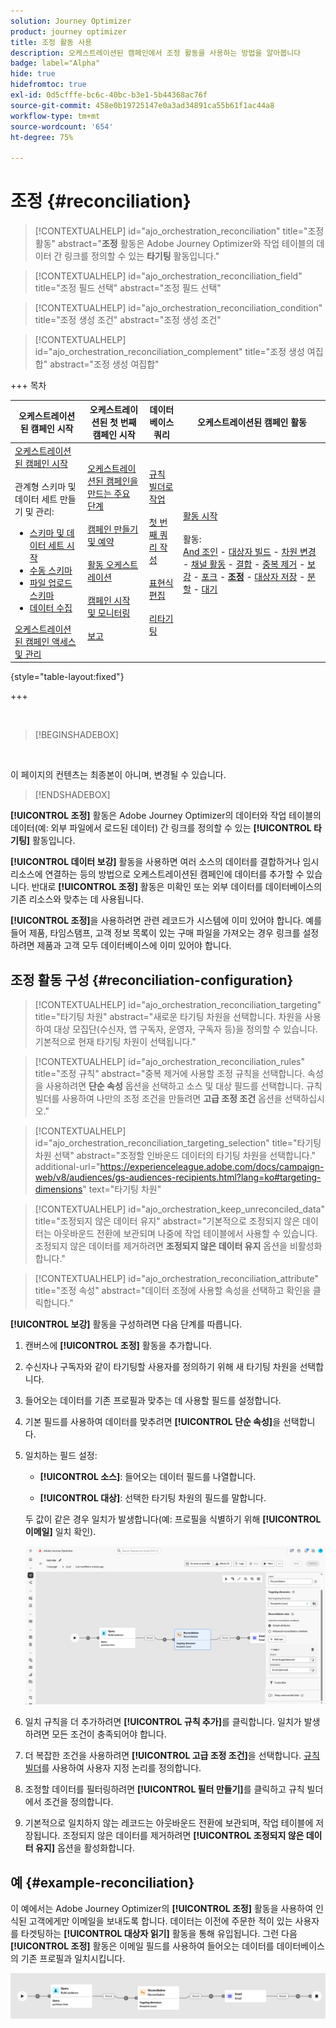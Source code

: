 ```yaml
---
solution: Journey Optimizer
product: journey optimizer
title: 조정 활동 사용
description: 오케스트레이션된 캠페인에서 조정 활동을 사용하는 방법을 알아봅니다
badge: label="Alpha"
hide: true
hidefromtoc: true
exl-id: 0d5cfffe-bc6c-40bc-b3e1-5b44368ac76f
source-git-commit: 458e0b19725147e0a3ad34891ca55b61f1ac44a8
workflow-type: tm+mt
source-wordcount: '654'
ht-degree: 75%

---
```


# 조정 {#reconciliation}

>[!CONTEXTUALHELP]
>id="ajo_orchestration_reconciliation"
>title="조정 활동"
>abstract="**조정** 활동은 Adobe Journey Optimizer와 작업 테이블의 데이터 간 링크를 정의할 수 있는 **타기팅** 활동입니다."

>[!CONTEXTUALHELP]
>id="ajo_orchestration_reconciliation_field"
>title="조정 필드 선택"
>abstract="조정 필드 선택"

>[!CONTEXTUALHELP]
>id="ajo_orchestration_reconciliation_condition"
>title="조정 생성 조건"
>abstract="조정 생성 조건"

>[!CONTEXTUALHELP]
>id="ajo_orchestration_reconciliation_complement"
>title="조정 생성 여집합"
>abstract="조정 생성 여집합"


+++ 목차

| 오케스트레이션된 캠페인 시작 | 오케스트레이션된 첫 번째 캠페인 시작 | 데이터베이스 쿼리 | 오케스트레이션된 캠페인 활동 |
|---|---|---|---|
| [오케스트레이션된 캠페인 시작](../gs-orchestrated-campaigns.md)<br/><br/>관계형 스키마 및 데이터 세트 만들기 및 관리:</br> <ul><li>[스키마 및 데이터 세트 시작](../gs-schemas.md)</li><li>[수동 스키마](../manual-schema.md)</li><li>[파일 업로드 스키마](../file-upload-schema.md)</li><li>[데이터 수집](../ingest-data.md)</li></ul>[오케스트레이션된 캠페인 액세스 및 관리](../access-manage-orchestrated-campaigns.md) | [오케스트레이션된 캠페인을 만드는 주요 단계](../gs-campaign-creation.md)<br/><br/>[캠페인 만들기 및 예약](../create-orchestrated-campaign.md)<br/><br/>[활동 오케스트레이션](../orchestrate-activities.md)<br/><br/>[캠페인 시작 및 모니터링](../start-monitor-campaigns.md)<br/><br/>[보고](../reporting-campaigns.md) | [규칙 빌더로 작업](../orchestrated-rule-builder.md)<br/><br/>[첫 번째 쿼리 작성](../build-query.md)<br/><br/>[표현식 편집](../edit-expressions.md)<br/><br/>[리타기팅](../retarget.md) | [활동 시작](about-activities.md)<br/><br/>활동:<br/>[And 조인](and-join.md) - [대상자 빌드](build-audience.md) - [차원 변경](change-dimension.md) - [채널 활동](channels.md) - [결합](combine.md) - [중복 제거](deduplication.md) - [보강](enrichment.md) - [포크](fork.md) - <b>[조정](reconciliation.md)</b> - [대상자 저장](save-audience.md) - [분할](split.md) - [대기](wait.md) |

{style="table-layout:fixed"}

+++

<br/>

>[!BEGINSHADEBOX]

</br>

이 페이지의 컨텐츠는 최종본이 아니며, 변경될 수 있습니다.

>[!ENDSHADEBOX]

**[!UICONTROL 조정]** 활동은 Adobe Journey Optimizer의 데이터와 작업 테이블의 데이터(예: 외부 파일에서 로드된 데이터) 간 링크를 정의할 수 있는 **[!UICONTROL 타기팅]** 활동입니다. 

**[!UICONTROL 데이터 보강]** 활동을 사용하면 여러 소스의 데이터를 결합하거나 임시 리소스에 연결하는 등의 방법으로 오케스트레이션된 캠페인에 데이터를 추가할 수 있습니다. 반대로 **[!UICONTROL 조정]** 활동은 미확인 또는 외부 데이터를 데이터베이스의 기존 리소스와 맞추는 데 사용됩니다.

**[!UICONTROL 조정]**&#x200B;을 사용하려면 관련 레코드가 시스템에 이미 있어야 합니다. 예를 들어 제품, 타임스탬프, 고객 정보 목록이 있는 구매 파일을 가져오는 경우 링크를 설정하려면 제품과 고객 모두 데이터베이스에 이미 있어야 합니다.

## 조정 활동 구성 {#reconciliation-configuration}

>[!CONTEXTUALHELP]
>id="ajo_orchestration_reconciliation_targeting"
>title="타기팅 차원"
>abstract="새로운 타기팅 차원을 선택합니다. 차원을 사용하여 대상 모집단(수신자, 앱 구독자, 운영자, 구독자 등)을 정의할 수 있습니다. 기본적으로 현재 타기팅 차원이 선택됩니다."

>[!CONTEXTUALHELP]
>id="ajo_orchestration_reconciliation_rules"
>title="조정 규칙"
>abstract="중복 제거에 사용할 조정 규칙을 선택합니다. 속성을 사용하려면 **단순 속성** 옵션을 선택하고 소스 및 대상 필드를 선택합니다. 규칙 빌더를 사용하여 나만의 조정 조건을 만들려면 **고급 조정 조건** 옵션을 선택하십시오."

>[!CONTEXTUALHELP]
>id="ajo_orchestration_reconciliation_targeting_selection"
>title="타기팅 차원 선택"
>abstract="조정할 인바운드 데이터의 타기팅 차원을 선택합니다."
>additional-url="https://experienceleague.adobe.com/docs/campaign-web/v8/audiences/gs-audiences-recipients.html?lang=ko#targeting-dimensions" text="타기팅 차원"

>[!CONTEXTUALHELP]
>id="ajo_orchestration_keep_unreconciled_data"
>title="조정되지 않은 데이터 유지"
>abstract="기본적으로 조정되지 않은 데이터는 아웃바운드 전환에 보관되며 나중에 작업 테이블에서 사용할 수 있습니다. 조정되지 않은 데이터를 제거하려면 **조정되지 않은 데이터 유지** 옵션을 비활성화합니다."

>[!CONTEXTUALHELP]
>id="ajo_orchestration_reconciliation_attribute"
>title="조정 속성"
>abstract="데이터 조정에 사용할 속성을 선택하고 확인을 클릭합니다."

**[!UICONTROL 보강]** 활동을 구성하려면 다음 단계를 따릅니다.

1. 캔버스에 **[!UICONTROL 조정]** 활동을 추가합니다.

1. 수신자나 구독자와 같이 타기팅할 사용자를 정의하기 위해 새 타기팅 차원을 선택합니다.

1. 들어오는 데이터를 기존 프로필과 맞추는 데 사용할 필드를 설정합니다.

1. 기본 필드를 사용하여 데이터를 맞추려면 **[!UICONTROL 단순 속성]**&#x200B;을 선택합니다.

1. 일치하는 필드 설정:

   * **[!UICONTROL 소스]**: 들어오는 데이터 필드를 나열합니다.

   * **[!UICONTROL 대상]**: 선택한 타기팅 차원의 필드를 말합니다.

   두 값이 같은 경우 일치가 발생합니다(예: 프로필을 식별하기 위해 **[!UICONTROL 이메일]** 일치 확인).

   ![](../assets/workflow-reconciliation-criteria.png)

1. 일치 규칙을 더 추가하려면 **[!UICONTROL 규칙 추가]**&#x200B;를 클릭합니다. 일치가 발생하려면 모든 조건이 충족되어야 합니다.

1. 더 복잡한 조건을 사용하려면 **[!UICONTROL 고급 조정 조건]**&#x200B;을 선택합니다. [규칙 빌더](../orchestrated-rule-builder.md)를 사용하여 사용자 지정 논리를 정의합니다.

1. 조정할 데이터를 필터링하려면 **[!UICONTROL 필터 만들기]**&#x200B;를 클릭하고 규칙 빌더에서 조건을 정의합니다.

1. 기본적으로 일치하지 않는 레코드는 아웃바운드 전환에 보관되며, 작업 테이블에 저장됩니다. 조정되지 않은 데이터를 제거하려면 **[!UICONTROL 조정되지 않은 데이터 유지]** 옵션을 활성화합니다.

## 예 {#example-reconciliation}

이 예에서는 Adobe Journey Optimizer의 **[!UICONTROL 조정]** 활동을 사용하여 인식된 고객에게만 이메일을 보내도록 합니다. 데이터는 이전에 주문한 적이 있는 사용자를 타겟팅하는 **[!UICONTROL 대상자 읽기]** 활동을 통해 유입됩니다. 그런 다음 **[!UICONTROL 조정]** 활동은 이메일 필드를 사용하여 들어오는 데이터를 데이터베이스의 기존 프로필과 일치시킵니다.

![](../assets/workflow-reconciliation-sample-1.0.png)
